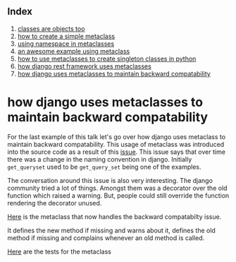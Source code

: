 ## Index
1. [classes are objects too](https://github.com/vimarshc/metaclass-talk/blob/master/I/README.md) 
2. [how to create a simple metaclass](https://github.com/vimarshc/metaclass-talk/blob/master/II/README.md) 
3. [using namespace in metaclasses](https://github.com/vimarshc/metaclass-talk/blob/master/III/README.md) 
4. [an awesome example using metaclass](https://github.com/vimarshc/metaclass-talk/blobl/master/IV/README.md) 
5. [how to use metaclasses to create singleton classes in python](https://github.com/vimarshc/metaclass-talk/blobl/master/V/README.md) 
6. [how django rest framework uses metaclasses](https://github.com/vimarshc/metaclass-talk/blobl/master/VI/README.md) 
7. [how django uses metaclasses to maintain backward compatability](https://github.com/vimarshc/metaclass-talk/blob/master/VII/README.md) 
# how django uses metaclasses to maintain backward compatability

For the last example of this talk let's go over how django uses metaclass to maintain backward compatability. This usage of metaclass was introduced into the source code as a result of this [issue](https://code.djangoproject.com/ticket/15363). This issue says that over time there was a change in the naming convention in django. Initially `get_queryset` used to be `get_query_set` being one of the examples. 

The conversation around this issue is also very interesting. The django community tried a lot of things. Amongst them was a decorator over the old function which raised a warning. But, people could still override the function rendering the decorator unused. 

[Here](https://github.com/django/django/blob/master/django/utils/deprecation.py#L33) is the metaclass that now handles the backward compatabilty issue.


It defines the new method if missing and warns about it, defines the old method if missing and complains whenever an old method is called.

[Here](https://github.com/django/django/blob/master/tests/deprecation/tests.py#L15) are the tests for the metaclass
